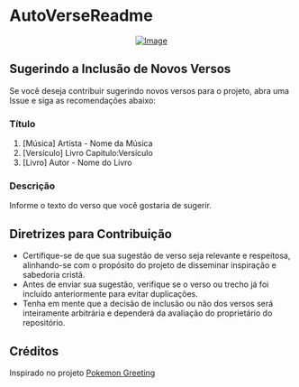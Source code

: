 # AutoVerseReadme

<p align="center">
    <a href="https://git.io/typing-svg">
        <img src="https://readme-typing-svg.demolab.com/?separator=;&font=Fira+Code&height=330&width=500&size=20&pause=100&color=A9FEF7&center=True&vCenter=True&multiline=True&duration=1500&repeat=True&lines=Ame+o+Senhor%2C+seu+Deus%2C%3Bcom+todo+o+cora%C3%A7%C3%A3o%2C%3Bcom+toda+a+alma%3Be+com+toda+a+mente.%E2%80%9D%3BEste+%C3%A9+o+maior+mandamento%3Be+o+mais+importante.%3BE+o+segundo+mais+importante%3B%C3%A9+parecido+com+o+primeiro%3BAme+os+outros%3Bcomo+voc%C3%AA+ama+a+voc%C3%AA+mesmo.%3B%E2%9C%9D%EF%B8%8F+Mateus+22%3A37-39+%E2%9C%9D%EF%B8%8F" alt="Image" />
    </a>
</p>

## Sugerindo a Inclusão de Novos Versos

Se você deseja contribuir sugerindo novos versos para o projeto, abra uma Issue e siga as recomendações abaixo:

### Título

1. [Música] Artista - Nome da Música
2. [Versículo] Livro Capitulo:Versículo
3. [Livro] Autor - Nome do Livro

### Descrição

Informe o texto do verso que você gostaria de sugerir.

## Diretrizes para Contribuição

- Certifique-se de que sua sugestão de verso seja relevante e respeitosa, alinhando-se com o propósito do projeto de disseminar inspiração e sabedoria cristã.
- Antes de enviar sua sugestão, verifique se o verso ou trecho já foi incluído anteriormente para evitar duplicações.
- Tenha em mente que a decisão de inclusão ou não dos versos será inteiramente arbitrária e dependerá da avaliação do proprietário do repositório.

## Créditos

Inspirado no projeto [Pokemon Greeting](https://github.com/isyuricunha/pokemon-greeting)